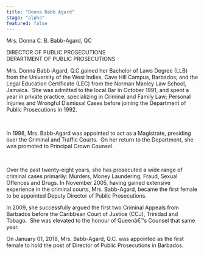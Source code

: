 ```yaml
---
title: "Donna Babb Agard"
stage: "alpha"
featured: false
---
```


Mrs. Donna C. B. Babb-Agard, QC

DIRECTOR OF PUBLIC PROSECUTIONS  
DEPARTMENT OF PUBLIC PROSECUTIONS

Mrs.
Donna Babb-Agard, Q.C.gained her
Bachelor of Laws Degree (LLB) from the University of the West Indies, Cave Hill
Campus, Barbados; and the Legal Education Certificate (LEC) from the Norman
Manley Law School, Jamaica.  She was
admitted to the local Bar in October 1991, and spent a year in private
practice, specializing in Criminal and Family Law; Personal Injuries and
Wrongful Dismissal Cases before joining the Department of Public Prosecutions
in 1992.

 

In
1998, Mrs. Babb-Agard was appointed to act as a Magistrate, presiding over the
Criminal and Traffic Courts.  On her return
to the Department, she was promoted to Principal Crown Counsel.

  

Over
the past twenty-eight years, she has prosecuted a wide range of criminal cases
primarily: Murders, Money Laundering, Fraud, Sexual Offences and Drugs. In
November 2005, having gained extensive
experience in the criminal courts, Mrs. Babb-Agard, became the first
female to be appointed Deputy Director of Public Prosecutions.  

In
2009, she successfully argued the first two Criminal Appeals from Barbados
before the Caribbean Court of Justice (CCJ), Trinidad and Tobago.  She was elevated to the honour of Queenâ€™s
Counsel that same year. 

On
January 01, 2018, Mrs. Babb-Agard, Q.C. was appointed as the first female to
hold the post of Director of Public Prosecutions in Barbados.